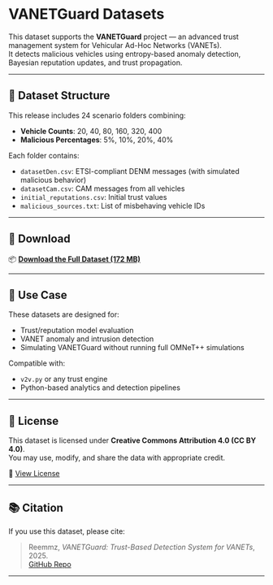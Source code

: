 # VANETGuard Datasets

This dataset supports the **VANETGuard** project — an advanced trust management system for Vehicular Ad-Hoc Networks (VANETs).  
It detects malicious vehicles using entropy-based anomaly detection, Bayesian reputation updates, and trust propagation.

---

## 📁 Dataset Structure

This release includes 24 scenario folders combining:
- **Vehicle Counts**: 20, 40, 80, 160, 320, 400
- **Malicious Percentages**: 5%, 10%, 20%, 40%

Each folder contains:
- `datasetDen.csv`: ETSI-compliant DENM messages (with simulated malicious behavior)
- `datasetCam.csv`: CAM messages from all vehicles
- `initial_reputations.csv`: Initial trust values
- `malicious_sources.txt`: List of misbehaving vehicle IDs

---

## 🔗 Download

📦 **[Download the Full Dataset (172 MB)](https://github.com/Reemmz/vanetguard-datasets/releases/latest/download/generated_datasets.zip)**

---

## 🧠 Use Case

These datasets are designed for:
- Trust/reputation model evaluation
- VANET anomaly and intrusion detection
- Simulating VANETGuard without running full OMNeT++ simulations

Compatible with:
- `v2v.py` or any trust engine
- Python-based analytics and detection pipelines

---

## 📄 License

This dataset is licensed under **Creative Commons Attribution 4.0 (CC BY 4.0)**.  
You may use, modify, and share the data with appropriate credit.

🔗 [View License](https://creativecommons.org/licenses/by/4.0/)

---

## 📚 Citation

If you use this dataset, please cite:

> Reemmz, _VANETGuard: Trust-Based Detection System for VANETs_, 2025.  
> [GitHub Repo](https://github.com/Reemmz/vanetguard-datasets)

---

